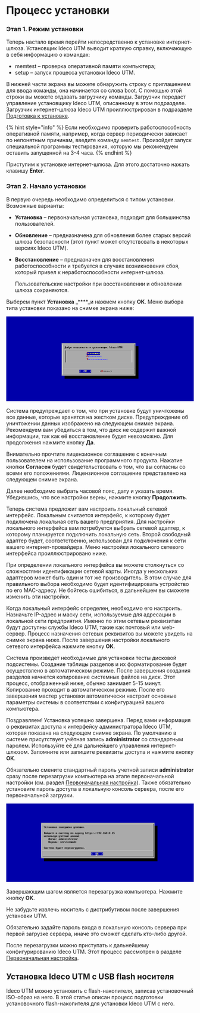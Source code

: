 # Процесс установки

### Этап 1. Режим установки

Теперь настало время перейти непосредственно к установке интернет-шлюза. Установщик Ideco UTM выводит краткую справку, включающую в себя информацию о командах:

* memtest – проверка оперативной памяти компьютера;
* setup – запуск процесса установки Ideco UTM.

В нижней части экрана вы можете обнаружить строку с приглашением для ввода команды, она начинается со слова boot. С помощью этой строки вы можете отдавать загрузчику команды. Загрузчик передаст управление установщику Ideco UTM, описанному в этом подразделе. Загрузчик интернет-шлюза Ideco UTM проиллюстрирован в подразделе [Подготовка к установке](preparation-for-installation.md).

{% hint style="info" %}
Если необходимо проверить работоспособность оперативной памяти, например, когда сервер периодически зависает по непонятным причинам, введите команду `memtest`. Произойдет запуск специальной программы тестирования, которую мы рекомендуем оставить запущенной на 3-4 часа.
{% endhint %}

Приступим к установке интернет-шлюза. Для этого достаточно нажать клавишу **Enter**.

### Этап 2. Начало установки

В первую очередь необходимо определиться с типом установки. Возможные варианты:

* **Установка** – первоначальная установка, подходит для большинства пользователей.
* **Обновление** – предназначена для обновления более старых версий шлюза безопасности \(этот пункт может отсутствовать в некоторых версиях Ideco UTM\).
* **Восстановление** – предназначен для восстановления работоспособности и требуется в случаях возникновения сбоя, который привел к неработоспособности интернет-шлюза.

   Пользовательские настройки при восстановлении и обновлении шлюза сохраняются.

Выберем пункт **Установка** _****_и нажмем кнопку **OK**. Меню выбора типа установки показано на снимке экрана ниже:

![](.gitbook/assets/6586852.png)

Система предупреждает о том, что при установке будут уничтожены все данные, которые хранятся на жестком диске. Предупреждение об уничтожении данных изображено на следующем снимке экрана. Рекомендуем вам убедиться в том, что диск не содержит важной информации, так как её восстановление будет невозможно. Для продолжения нажмите кнопку **Да**.

Внимательно прочтите лицензионное соглашение с конечным пользователем на использование программного продукта. Нажатие кнопки **Согласен** будет свидетельствовать о том, что вы согласны со всеми его положениями. Лицензионное соглашение представлено на следующем снимке экрана.

Далее необходимо выбрать часовой пояс, дату и указать время. Убедившись, что все настройки верны, нажмите кнопку **Продолжить**.

Теперь система предложит вам настроить локальный сетевой интерфейс. Локальным считается интерфейс, к которому будет подключена локальная сеть вашего предприятия. Для настройки локального интерфейса вам потребуется выбрать сетевой адаптер, к которому планируется подключить локальную сеть. Второй свободный адаптер будет, соответственно, использован для подключения к сети вашего интернет-провайдера. Меню настройки локального сетевого интерфейса проиллюстрировано ниже.

При определении локального интерфейса вы можете столкнуться со сложностями идентификации сетевой карты. Иногда у нескольких адаптеров может быть один и тот же производитель. В этом случае для правильного выбора необходимо будет идентифицировать устройство по его MAC-адресу. Не бойтесь ошибиться, в дальнейшем вы сможете изменить эти настройки.

Когда локальный интерфейс определен, необходимо его настроить. Назначьте IP-адрес и маску сети, используемые для адресации в локальной сети предприятия. Именно по этим сетевым реквизитам будут доступны службы Ideco UTM, такие как почтовый или web-сервер. Процесс назначения сетевых реквизитов вы можете увидеть на снимке экрана ниже. После завершения настройки локального сетевого интерфейса нажмите кнопку **ОК**.

Система произведет необходимые для установки тесты дисковой подсистемы. Создание таблицы разделов и их форматирование будет осуществлено в автоматическом режиме. После завершения создания разделов начнется копирование системных файлов на диск. Этот процесс, отображенный ниже, обычно занимает 5-15 минут. Копирование проходит в автоматическом режиме. После его завершения мастер установки автоматически настроит основные параметры системы в соответствии с конфигурацией вашего компьютера.

Поздравляем! Установка успешно завершена. Перед вами информация о реквизитах доступа к интерфейсу администратора Ideco UTM, которая показана на следующем снимке экрана. По умолчанию в системе присутствует учётная запись **аdministrator** со стандартным паролем. Используйте её для дальнейшего управления интернет-шлюзом. Запомните или запишите реквизиты доступа и нажмите кнопку **OK**.

 Обязательно смените стандартный пароль учетной записи **аdministrator** сразу после перезагрузки компьютера на этапе первоначальной настройки \(см. раздел [Первоначальная настройка](initial-setup.md)\). Также обязательно установите пароль доступа в локальную консоль сервера, после его первоначальной загрузки.

![](.gitbook/assets/6586862.png)

Завершающим шагом является перезагрузка компьютера. Нажмите кнопку **OK**.

 Не забудьте извлечь носитель с дистрибутивом после завершения установки UTM.

Обязательно задайте пароль входа в локальную консоль сервера при первой загрузке сервера, иначе это сможет сделать кто-либо другой.

После перезагрузки можно приступать к дальнейшему конфигурированию Ideco UTM. Этот процесс рассмотрен в разделе [Первоначальная настройка](initial-setup.md).

## Установка Ideco UTM с USB flash носителя

Ideco UTM можно установить с flash-накопителя, записав установочный ISO-образ на него. В этой статье описан процесс подготовки установочного flash-накопителя для установки Ideco UTM с него.

